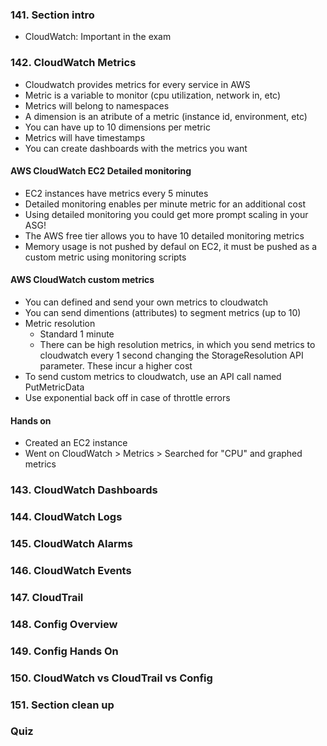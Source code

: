 ### 141. Section intro
- CloudWatch: Important in the exam 

### 142. CloudWatch Metrics
- Cloudwatch provides metrics for every service in AWS
- Metric is a variable to monitor (cpu utilization, network in, etc)
- Metrics will belong to namespaces
- A dimension is an atribute of a metric (instance id, environment, etc)
- You can have up to 10 dimensions per metric
- Metrics will have timestamps
- You can create dashboards with the metrics you want

#### AWS CloudWatch EC2 Detailed monitoring
- EC2 instances have metrics every 5 minutes
- Detailed monitoring enables per minute metric for an additional cost
- Using detailed monitoring you could get more prompt scaling in your ASG!
- The AWS free tier allows you to have 10 detailed monitoring metrics
- Memory usage is not pushed by defaul on EC2, it must be pushed as a custom metric using monitoring scripts

#### AWS CloudWatch custom metrics
- You can defined and send your own metrics to cloudwatch
- You can send dimentions (attributes) to segment metrics (up to 10)
- Metric resolution
    - Standard 1 minute
    - There can be high resolution metrics, in which you send metrics to cloudwatch every 1 second changing the StorageResolution API parameter. These incur a higher cost
- To send custom metrics to cloudwatch, use an API call named PutMetricData
- Use exponential back off in case of throttle errors

#### Hands on
- Created an EC2 instance
- Went on CloudWatch > Metrics > Searched for "CPU" and graphed metrics

### 143. CloudWatch Dashboards 

### 144. CloudWatch Logs

### 145. CloudWatch Alarms

### 146. CloudWatch Events

### 147. CloudTrail

### 148. Config Overview

### 149. Config Hands On

### 150. CloudWatch vs CloudTrail vs Config

### 151. Section clean up

### Quiz